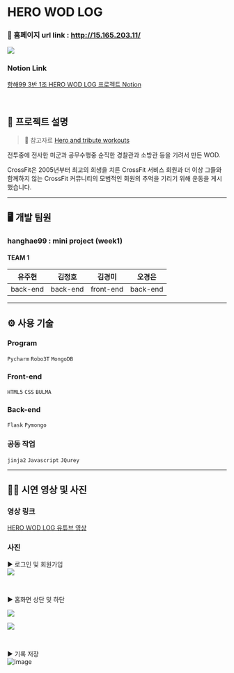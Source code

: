 # HERO WOD LOG
### 🔗 홈페이지 url link : http://15.165.203.11/
![](https://images.velog.io/images/daymoon_/post/4d63fe4d-d569-47d0-88b3-807a605a6608/login_bg.png)

### Notion Link
[항해99 3반 1조 HERO WOD LOG 프로젝트 Notion](https://www.notion.so/1-dbe6b88639fb413ab611fde830044e3f)  

<br>

## 📑 프로젝트 설명
> 🔎 참고자료 
[Hero and tribute workouts](https://www.crossfit.com/heroes)  

전투중에 전사한 미군과 공무수행중 순직한 경찰관과 소방관 등을 기려서 만든 WOD.

CrossFit은 2005년부터 최고의 희생을 치른 CrossFit 서비스 회원과 더 이상 그들와 함께하지 않는 CrossFit 커뮤니티의 모범적인 회원의 추억을 기리기 위해 운동을 게시했습니다.



---
## 🖥️ 개발 팀원
### hanghae99 : mini project (week1)
#### TEAM 1
유주현|김정호|김경미|오경은
---|---|---|---|
back-end|back-end|front-end|back-end

---
## ⚙️ 사용 기술
### Program
`Pycharm` `Robo3T` `MongoDB`

### Front-end
`HTML5` `CSS` `BULMA`

### Back-end
`Flask` `Pymongo`

### 공동 작업
`jinja2` `Javascript` `JQurey`

---
## 🏃‍♀️ 시연 영상 및 사진
### 영상 링크
[HERO WOD LOG 유튜브 영상](https://youtu.be/zoF5gpknwzM)    

### 사진
▶ 로그인 및 회원가입  
![](https://images.velog.io/images/daymoon_/post/ccc187e9-cd31-4238-96ba-40777d0c0035/image.png)

<br>

▶ 홈화면 상단 및 하단

![](https://images.velog.io/images/daymoon_/post/c34f4dba-b25d-4ac2-aaa0-c04932319c70/image.png)

![](https://images.velog.io/images/daymoon_/post/376d7eee-97f6-4047-b5b0-997a469b1872/image.png)

<br>


▶ 기록 저장  
![image](https://user-images.githubusercontent.com/83294927/149264804-e0c440c4-d01c-422c-a8f7-f3c833127012.png)


